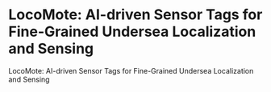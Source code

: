 # LocoMote: AI-driven Sensor Tags for Fine-Grained Undersea Localization and Sensing
LocoMote: AI-driven Sensor Tags for Fine-Grained Undersea Localization and Sensing
